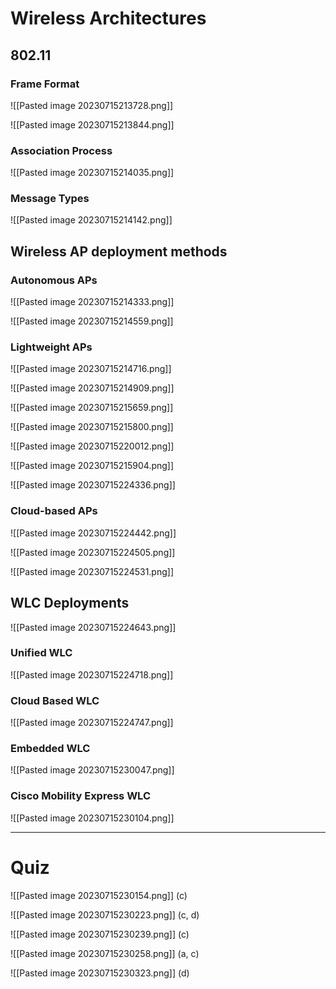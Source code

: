 
# Wireless Architectures


## 802.11 

### Frame Format

![[Pasted image 20230715213728.png]]

![[Pasted image 20230715213844.png]]


### Association Process

![[Pasted image 20230715214035.png]]


### Message Types

![[Pasted image 20230715214142.png]]


## Wireless AP deployment methods


### Autonomous APs

![[Pasted image 20230715214333.png]]

![[Pasted image 20230715214559.png]]


### Lightweight APs

![[Pasted image 20230715214716.png]]

![[Pasted image 20230715214909.png]]


![[Pasted image 20230715215659.png]]

![[Pasted image 20230715215800.png]]


![[Pasted image 20230715220012.png]]



![[Pasted image 20230715215904.png]]

![[Pasted image 20230715224336.png]]


### Cloud-based APs

![[Pasted image 20230715224442.png]]

![[Pasted image 20230715224505.png]]

![[Pasted image 20230715224531.png]]


## WLC Deployments

![[Pasted image 20230715224643.png]]

### Unified WLC

![[Pasted image 20230715224718.png]]

### Cloud Based WLC

![[Pasted image 20230715224747.png]]


### Embedded WLC

![[Pasted image 20230715230047.png]]


### Cisco Mobility Express WLC

![[Pasted image 20230715230104.png]]



---


# Quiz

![[Pasted image 20230715230154.png]]
(c)

![[Pasted image 20230715230223.png]]
(c, d)

![[Pasted image 20230715230239.png]]
(c)

![[Pasted image 20230715230258.png]]
(a, c)

![[Pasted image 20230715230323.png]]
(d)

